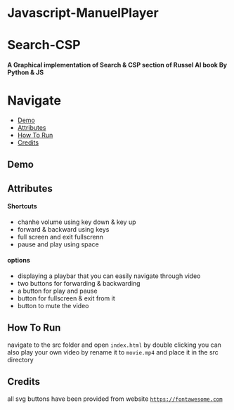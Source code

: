 # Javascript-ManuelPlayer

# Search-CSP

#### A Graphical  implementation of Search &amp; CSP section of Russel AI book By Python & JS



# Navigate

* [Demo](#Demo)
* [Attributes](#Attributes)
* [How To Run](#How-To-Run)
* [Credits](#Credits)




## Demo


## Attributes

#### Shortcuts
* chanhe volume using key down & key up
* forward & backward using keys
* full screen and exit fullscrenn
* pause and play using space

#### options
* displaying a playbar that you can easily navigate through video
* two buttons for forwarding & backwarding
* a button for play and pause
* button for fullscreen & exit from it
* button to mute the video




## How To Run
navigate to the src folder and open <code>index.html</code> by double clicking
you can also play your own video by rename it to <code>movie.mp4</code> and place it in the src directory

## Credits
all svg buttons have been provided from website <code>https://fontawesome.com</code>
